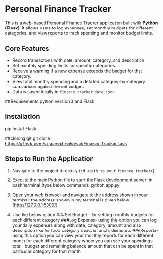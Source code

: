 # Personal Finance Tracker
This is a web-based Personal Finance Tracker application built with **Python (Flask)**. It allows users to log expenses, set monthly budgets for different categories, and view reports to track spending and monitor budget limits.

##  Core Features
* Record transactions with date, amount, category, and description.
* Set monthly spending limits for specific categories.
* Receive a warning if a new expense exceeds the budget for that category.
* View total monthly spending and a detailed category-by-category comparison against the set budget.
*  Data is saved locally in `finance_tracker_data.json`.

##Requirements
   python version 3 and Flask

## Installation 
   pip install Flask
   
##cloning git
   git clone https://github.com/saiganeshreddysai/Finance_Tracker_task
   
##  Steps to Run the Application
1. Navigate to the project directory (`cd <path to your finance_tracker>`).
2. Execute the main Python file to start the Flask development server:
   in bash/terminal (type below command):
   python app.py
    
3. Open your web browser and navigate to the address shown in your terminal:
   the address shown in my terminal is given below:
   (http://127.0.0.1:5000/)

4. Use the below option 
   ###Set Budget -
   for setting monthly budgets for each different category
   ###Log Expense-
   using this option you can log your daily expenses along with date, category, amount and also description like for food category desc: is lunch, dinner,etc
   ###Reports- 
   using this option you can view your monthly reports for each different month for each different category where you can see your spendings total , budget and        remaining balance amoutn that can be spent in that particular category for that month 
